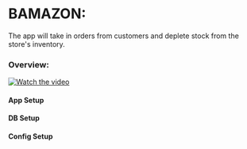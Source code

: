 # BAMAZON: 

The app will take in orders from customers and deplete stock from the store's inventory.

### Overview:
[![Watch the video](https://i.imgur.com/vKb2F1B.png)](https://www.youtube.com/watch?v=dY-3UXKIiTc)



#### App Setup

#### DB Setup

#### Config Setup


